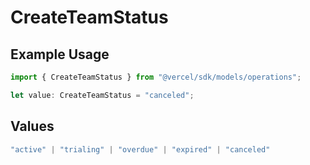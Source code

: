 # CreateTeamStatus

## Example Usage

```typescript
import { CreateTeamStatus } from "@vercel/sdk/models/operations";

let value: CreateTeamStatus = "canceled";
```

## Values

```typescript
"active" | "trialing" | "overdue" | "expired" | "canceled"
```